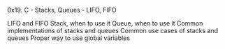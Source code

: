 0x19. C - Stacks, Queues - LIFO, FIFO

LIFO and FIFO
Stack, when to use it
Queue, when to use it
Common implementations of stacks and queues
Common use cases of stacks and queues
Proper way to use global variables
